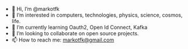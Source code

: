 - 👋 Hi, I’m @markotfk
- 👀 I’m interested in computers, technologies, physics, science, cosmos, life.
- 🌱 I’m currently learning Oauth2, Open Id Connect, Kafka
- 💞️ I’m looking to collaborate on open source projects.
- 📫 How to reach me: markotfk@gmail.com

<!---
markotfk/markotfk is a ✨ special ✨ repository because its `README.md` (this file) appears on your GitHub profile.
You can click the Preview link to take a look at your changes.
--->
